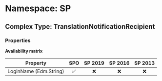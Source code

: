 # Namespace: SP

## Complex Type: TranslationNotificationRecipient

### Properties

**Availability matrix**

Property | SPO | SP 2019 | SP 2016 | SP 2013
----------|:---:|:-------:|:-------:|:-------:
LoginName (Edm.String) | ✅ | ❌ | ❌ | ❌